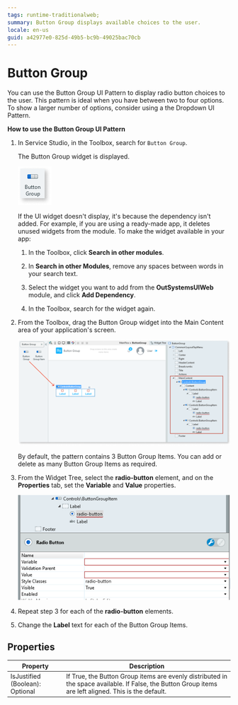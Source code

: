 ```yaml
---
tags: runtime-traditionalweb; 
summary: Button Group displays available choices to the user.
locale: en-us
guid: a42977e0-825d-49b5-bc9b-49025bac70cb
---
```


# Button Group

You can use the Button Group UI Pattern to display radio button choices to the user. This pattern is ideal when you have between two to four options. To show a larger number of options, consider using a the Dropdown UI Pattern.

**How to use the Button Group UI Pattern**

1. In Service Studio, in the Toolbox, search for `Button Group`.

    The Button Group widget is displayed.

    ![](<images/buttongroup-image-1.png>)

    If the UI widget doesn't display, it's because the dependency isn't added. For example, if you are using a ready-made app, it deletes unused widgets from the module. To make the widget available in your app:

    1. In the Toolbox, click **Search in other modules**.

    1. In **Search in other Modules**, remove any spaces between words in your search text.
    
    1. Select the widget you want to add from the **OutSystemsUIWeb** module, and click **Add Dependency**. 
    
    1. In the Toolbox, search for the widget again.

1. From the Toolbox, drag the Button Group widget into the Main Content area of your application's screen.

     ![](<images/buttongroup-image-2.png>)

    By default, the pattern contains 3 Button Group Items. You can add or delete as many Button Group Items as required.

1. From the Widget Tree, select the **radio-button** element, and on the **Properties** tab, set the **Variable** and **Value** properties.

    ![](<images/buttongroup-image-3.png>)

1. Repeat step 3 for each of the **radio-button** elements.

1. Change the **Label** text for each of the Button Group Items.

## Properties

| **Property** |  **Description** | 
|---|---|
| IsJustified (Boolean): Optional  | If True, the Button Group items are evenly distributed in the space available. If False, the Button Group items are left aligned. This is the default. |

